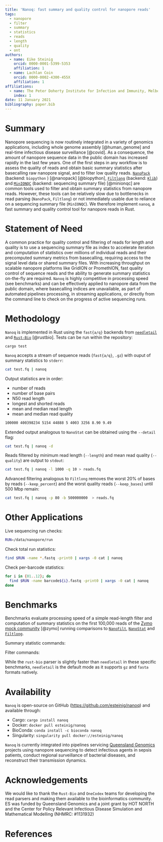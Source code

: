 ```yaml
---
title: 'Nanoq: fast summary and quality control for nanopore reads'
tags:
  - nanopore
  - filter 
  - summary
  - statistics
  - reads
  - length
  - quality
  - ont
authors:
  - name: Eike Steinig
    orcid: 0000-0001-5399-5353
    affiliation: 1
  - name: Lachlan Coin
    orcid: 0000-0002-4300-455X
    affiliation: 1
affiliations:
  - name: The Peter Doherty Institute for Infection and Immunity, Melbourne University, Australia
    index: 1
date: 11 January 2021
bibliography: paper.bib
---
```


# Summary

Nanopore sequencing is now routinely integrated in a variety of genomics applications, including whole genome assembly [@human_genome] and real-time infectious disease surveillance [@covid]. As a consequence, the amount of nanopore sequence data in the public domain has increased rapidly in the last few years. One of the first steps in any workflow is to assess the quality of reads and obtain basic summary statistics after basecalling raw nanopore signal, and to filter low quality reads. [`NanoPack`](https://github.com/wdecoster/nanopack) (backend: `biopython` ) [@nanopack] [@biopython], [`Filtlong`](https://github.com/rrwick/Filtlong) (backend: [`Klib`](https://github.com/attractivechaos/klib)) and [`MinIONQC`](https://github.com/roblanf/minion_qc/blob/master/README.md) (backend: sequencing summary file) [@minionqc] are common tools used to filter and obtain summary statistics from nanopore reads. However, these tools can be relatively slow due to bottlenecks in read parsing (`NanoPack`, `Filtlong`) or not immediately usable due to reliance on a sequencing summary file (`MinIONQC`). We therefore implement `nanoq`, a fast summary and quality control tool for nanopore reads in Rust. 

# Statement of Need

A common practice for quality control and filtering of reads for length and quality is to use a sequencing summary file as index to accelerate iteration and computation of statistics over millions of individual reads and their precomputed summary metrics from basecalling, requiring access to the signal level data or shared summary files. With increasing throughput on scalable nanopore platforms like GridION or PromethION, fast quality control of sequence reads and the ability to generate summary statistics on-the-fly are required. `Nanoq` is highly competitive in processing speed (see benchmarks) and can be effectively applied to nanopore data from the public domain, where basecalling indices are unavailable, as part of automated pipelines processing, in streaming applications, or directly from the command line to check on the progress of active sequencing runs.

# Methodology

`Nanoq` is implemented in Rust using the `fast{a/q}` backends from [`needletail`](https://github.com/onecodex/needletail) and [`Rust-Bio`](https://github.com/rust-bio/rust-bio) [@rustbio]. Tests can be run within the repository:

```
cargo test
```

`Nanoq` accepts a stream of sequence reads (`fast{a/q}`, `.gz`) with ouput of summary statistics to `stderr`:

```bash
cat test.fq | nanoq
```

Output statistics are in order: 

* number of reads
* number of base pairs
* N50 read length
* longest and shorted reads
* mean and median read length
* mean and median read quality 

```bash
100000 400398234 5154 44888 5 4003 3256 8.90 9.49
```

Extended output analogous to `NanoStat` can be obtained using the `--detail` flag:

```bash
cat test.fq | nanoq -d
```


Reads filtered by minimum read length (`--length`) and mean read quality (`--quality`)  are output to `stdout`:

```bash
cat test.fq | nanoq -l 1000 -q 10 > reads.fq 
```

Advanced filtering analogous to `Filtlong` removes the worst 20% of bases by reads (`--keep_percent`) and the worst quality reads (`--keep_bases`) until 500 Mbp remain:

```bash
cat test.fq | nanoq -p 80 -b 500000000  > reads.fq 
```

# Other Applications

Live sequencing run checks:

```bash
RUN=/data/nanopore/run
```

Check total run statistics:

```bash
find $RUN -name *.fastq -print0 | xargs -0 cat | nanoq
```

Check per-barcode statistics:

```bash
for i in {01..12}; do
  find $RUN -name barcode${i}.fastq -print0 | xargs -0 cat | nanoq
done
```

# Benchmarks


Benchmarks evaluate processing speed of a simple read-length filter and computation of summary statistics on the first 100,000 reads of the [Zymo mock community](https://github.com/LomanLab/mockcommunity) [@zymo] running comparisons to [`NanoFilt`](https://github.com/wdecoster/nanofilt), [`NanoStat`](https://github.com/wdecoster/nanostat) and [`Filtlong`](https://github.com/rrwick/Filtlong).

Summary statistic commands:


Filter commands:


While the `rust-bio` parser is slightly faster than `needletail` in these specific benchmarks, `needletail` is the default mode as it supports `gz` and `fasta` formats natively.

# Availability

`Nanoq` is open-source on GitHub (https://github.com/esteinig/nanoq) and available through:

* Cargo: `cargo install nanoq`
* Docker: `docker pull esteinig/nanoq`
* BioConda: `conda install -c bioconda nanoq`
* Singularity: `singularity pull docker://esteinig/nanoq`

`Nanoq` is currently integrated into pipelines servicing [Queensland Genomics](https://github.com/np-core) projects using nanopore sequencing to detect infectious agents in sepsis patients, conduct regional surveillance of bacterial diseases, and reconstruct their transmission dynamics.

# Acknowledgements

We would like to thank the `Rust-Bio` and `OneCodex` teams for developing the read parsers and making them available to the bioinformatics community. ES was funded by Queensland Genomics and a joint grant by HOT NORTH and the Center for Policy Relevant Infectious Disease Simulation and Mathematical Modelling  (NHMRC: #1131932)


# References

